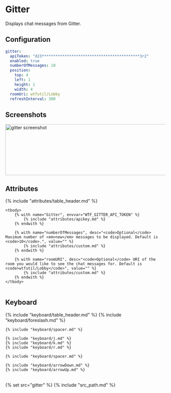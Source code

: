 # Gitter

Displays chat messages from Gitter.

## Configuration

```yaml
gitter:
  apiToken: "d23*******************************************3r2"
  enabled: true
  numberOfMessages: 10
  position:
    top: 4
    left: 1
    height: 1
    width: 4
  roomUri: wtfutil/Lobby
  refreshInterval: 300
```

## Screenshots

<img src="/assets/modules/gitter.png" width="847" height="160" alt="gitter screenshot" />

## Attributes

<table>
    {% include "attributes/table_header.md" %}

    <tbody>
        {% with name="Gitter", envvar="WTF_GITTER_API_TOKEN" %}
            {% include "attributes/apikey.md" %}
        {% endwith %}

        {% with name="numberOfMessages", desc="<code>Optional</code> Maximum number of <em>new</em> messages to be displayed. Default is <code>10</code>.", value="" %}
            {% include "attributes/custom.md" %}
        {% endwith %}

        {% with name="roomURI", desc="<code>Optional</code> URI of the room you would like to see the chat messages for. Default is <code>wtfutil/Lobby</code>", value="" %}
            {% include "attributes/custom.md" %}
        {% endwith %}
    </tbody>
</table>

## Keyboard

<table>
  {% include "keyboard/table_header.md" %}

  <tbody>
    {% include "keyboard/foreslash.md" %}

    {% include "keyboard/spacer.md" %}

    {% include "keyboard/j.md" %}
    {% include "keyboard/k.md" %}
    {% include "keyboard/r.md" %}

    {% include "keyboard/spacer.md" %}

    {% include "keyboard/arrowDown.md" %}
    {% include "keyboard/arrowUp.md" %}
</table>

{% set src="gitter" %}
{% include "src_path.md" %}